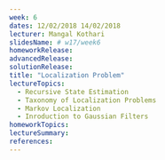 ```yaml
---
week: 6
dates: 12/02/2018 14/02/2018
lecturer: Mangal Kothari
slidesName: # w17/week6
homeworkRelease:
advancedRelease:
solutionRelease:
title: "Localization Problem"
lectureTopics:
  - Recursive State Estimation
  - Taxonomy of Localization Problems
  - Markov Localization
  - Inroduction to Gaussian Filters
homeworkTopics:
lectureSummary:
references:
---
```

